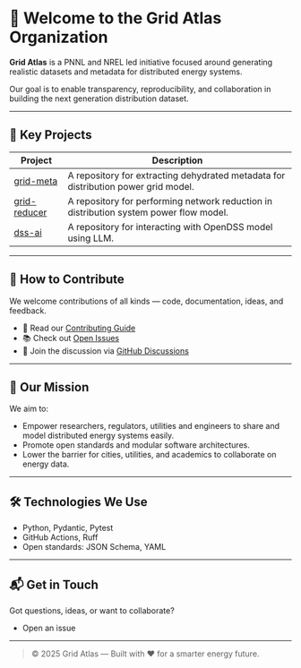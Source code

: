 # 👋 Welcome to the Grid Atlas Organization

**Grid Atlas** is a PNNL and NREL led initiative focused around generating realistic datasets and metadata for distributed energy systems.

Our goal is to enable transparency, reproducibility, and collaboration in building the next generation distribution dataset.

---

## 🚀 Key Projects

| Project        | Description                                                  |
|----------------|--------------------------------------------------------------|
| [grid-meta](https://github.com/grid-atlas/grid-meta) | A repository for extracting dehydrated metadata for distribution power grid model. |
| [grid-reducer](https://github.com/grid-atlas/grid-reducer) | A repository for performing network reduction in distribution system power flow model. |
| [dss-ai](https://github.com/grid-atlas/dss-ai) | A repository for interacting with OpenDSS model using LLM. |


---

## 🤝 How to Contribute

We welcome contributions of all kinds — code, documentation, ideas, and feedback.

- 📖 Read our [Contributing Guide](https://github.com/.github/CONTRIBUTING.md)
- 📚 Check out [Open Issues](https://github.com/search?q=org:grid-atlas+is:issue+is:open)
- 💬 Join the discussion via [GitHub Discussions](https://github.com/search?q=org%3Agrid-atlas+type%3Adiscussion&type=discussions)

---

## 🧭 Our Mission

We aim to:

- Empower researchers, regulators, utilities and engineers to share and model distributed energy systems easily.
- Promote open standards and modular software architectures.
- Lower the barrier for cities, utilities, and academics to collaborate on energy data.

---

## 🛠️ Technologies We Use

- Python, Pydantic, Pytest
- GitHub Actions, Ruff
- Open standards: JSON Schema, YAML

---

## 📬 Get in Touch

Got questions, ideas, or want to collaborate?

- Open an issue

---

> © 2025 Grid Atlas — Built with ❤️ for a smarter energy future.


<!--

**Here are some ideas to get you started:**

🙋‍♀️ A short introduction - what is your organization all about?
🌈 Contribution guidelines - how can the community get involved?
👩‍💻 Useful resources - where can the community find your docs? Is there anything else the community should know?
🍿 Fun facts - what does your team eat for breakfast?
🧙 Remember, you can do mighty things with the power of [Markdown](https://docs.github.com/github/writing-on-github/getting-started-with-writing-and-formatting-on-github/basic-writing-and-formatting-syntax)
-->
